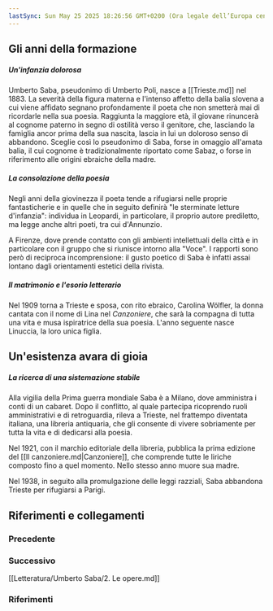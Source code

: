 ```yaml
---
lastSync: Sun May 25 2025 18:26:56 GMT+0200 (Ora legale dell’Europa centrale)
---
```

## Gli anni della formazione
##### Un'infanzia dolorosa
Umberto Saba, pseudonimo di Umberto Poli, nasce a [[Trieste.md]] nel 1883. La severità della figura materna e l'intenso affetto della balia slovena a cui viene affidato segnano profondamente il poeta che non smetterà mai di ricordarle nella sua poesia.
Raggiunta la maggiore età, il giovane rinuncerà al cognome paterno in segno di ostilità verso il genitore, che, lasciando la famiglia ancor prima della sua nascita, lascia in lui un doloroso senso di abbandono. Sceglie così lo pseudonimo di Saba, forse in omaggio all'amata balia, il cui cognome è tradizionalmente riportato come Sabaz, o forse in riferimento alle origini ebraiche della madre.

##### La consolazione della poesia
Negli anni della giovinezza il poeta tende a rifugiarsi nelle proprie fantasticherie e in quelle che in seguito definirà "le sterminate letture d'infanzia": individua in Leopardi, in particolare, il proprio autore prediletto, ma legge anche altri poeti, tra cui d'Annunzio.

A Firenze, dove prende contatto con gli ambienti intellettuali della città e in particolare con il gruppo che si riunisce intorno alla "Voce". I rapporti sono però di reciproca incomprensione: il gusto poetico di Saba è infatti assai lontano dagli orientamenti estetici della rivista.

##### Il matrimonio e l'esorio letterario
Nel 1909 torna a Trieste e sposa, con rito ebraico, Carolina Wölfler, la donna cantata con il nome di Lina nel *Canzoniere*, che sarà la compagna di tutta una vita e musa ispiratrice della sua poesia. L'anno seguente nasce Linuccia, la loro unica figlia.


## Un'esistenza avara di gioia
##### La ricerca di una sistemazione stabile
Alla vigilia della Prima guerra mondiale Saba è a Milano, dove amministra i conti di un cabaret. Dopo il conflitto, al quale partecipa ricoprendo ruoli amministrativi e di retroguardia, rileva a Trieste, nel frattempo diventata italiana, una libreria antiquaria, che gli consente di vivere sobriamente per tutta la vita e di dedicarsi alla poesia.

Nel 1921, con il marchio editoriale della libreria, pubblica la prima edizione del [[Il canzoniere.md|Canzoniere]], che comprende tutte le liriche composto fino a quel momento. Nello stesso anno muore sua madre.

Nel 1938, in seguito alla promulgazione delle leggi razziali, Saba abbandona Trieste per rifugiarsi a Parigi.


## Riferimenti e collegamenti
### Precedente


### Successivo
[[Letteratura/Umberto Saba/2. Le opere.md]]

### Riferimenti
